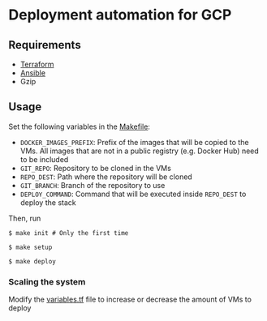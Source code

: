 # Deployment automation for GCP

## Requirements

- [Terraform](https://developer.hashicorp.com/terraform/install)
- [Ansible](https://docs.ansible.com/ansible/latest/installation_guide/intro_installation.html)
- Gzip

## Usage

Set the following variables in the [Makefile](Makefile):
- `DOCKER_IMAGES_PREFIX`: Prefix of the images that will be copied to the VMs. 
All images that are not in a public registry (e.g. Docker Hub) need to be included
- `GIT_REPO`: Repository to be cloned in the VMs
- `REPO_DEST`: Path where the repository will be cloned
- `GIT_BRANCH`: Branch of the repository to use
- `DEPLOY_COMMAND`: Command that will be executed inside `REPO_DEST` to deploy the stack

Then, run
```shell
$ make init # Only the first time
```
```shell
$ make setup
```
```shell
$ make deploy
```

### Scaling the system

Modify the [variables.tf](terraform/variables.tf) file to increase or decrease the amount
of VMs to deploy